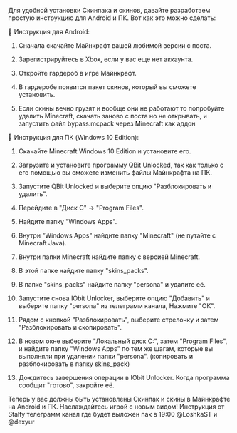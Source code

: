 Для удобной установки Скинпака и скинов, давайте разработаем простую инструкцию для Android и ПК. Вот как это можно сделать:

📢 Инструкция для Android:

1. Сначала скачайте Майнкрафт вашей любимой версии с поста.

2. Зарегистрируйтесь в Xbox, если у вас еще нет аккаунта.

3. Откройте гардероб в игре Майнкрафт.

4. В гардеробе появится пакет скинов, который вы сможете установить.

5. Если скины вечно грузят и вообще они не работают то попробуйте удалить Minecraft, скачать заново с поста но не открывать, и запустить файл bypass.mcpack через Minecraft как аддон


📢 Инструкция для ПК (Windows 10 Edition):

1. Скачайте Minecraft Windows 10 Edition и установите его.

2. Загрузите и установите программу QBit Unlocked, так как только с его помощью вы сможете изменить файлы Майнкрафта на ПК.

3. Запустите QBit Unlocked и выберите опцию "Разблокировать и удалить".

4. Перейдите в "Диск С" -> "Program Files".

5. Найдите папку "Windows Apps".

6. Внутри "Windows Apps" найдите папку "Minecraft" (не путайте с Minecraft Java).

7. Внутри папки Minecraft найдите папку с версией Minecraft.

8. В этой папке найдите папку "skins_packs".

9. В папке "skins_packs" найдите папку "persona" и удалите её.

10. Запустите снова IObit Unlocker, выберите опцию "Добавить" и выберите папку "persona" из телеграмм канала, Нажмите "ОК".

11. Рядом с кнопкой "Разблокировать", выберите стрелочку и затем "Разблокировать и скопировать".

12. В новом окне выберите "Локальный диск С:", затем "Program Files", и найдите папку "Windows Apps" по тем же шагам, которые вы выполняли при удалении папки "persona". (копировать и разблокировать в папку skins_pack)

13. Дождитесь завершения операции в IObit Unlocker. Когда программа сообщит "готово", закройте её.

Теперь у вас должны быть установлены Скинпак и скины в Майнкрафте на Android и ПК. Наслаждайтесь игрой с новым видом!
Инструкция от Stalfy
телеграмм канал где будет выложен пак в 19:00 @LoshkaST и @dexyur